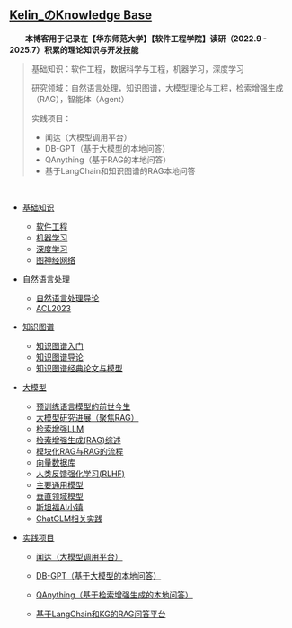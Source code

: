 ## [Kelin_のKnowledge Base](https://www.bullorwolf.top)

&emsp;&emsp;**本博客用于记录在【华东师范大学】【软件工程学院】读研（2022.9 - 2025.7）积累的理论知识与开发技能**

> 基础知识：软件工程，数据科学与工程，机器学习，深度学习
>
> 研究领域：自然语言处理，知识图谱，大模型理论与工程，检索增强生成（RAG），智能体（Agent）
>
> 实践项目：
>
> - 闻达（大模型调用平台）
> - DB-GPT（基于大模型的本地问答）
> - QAnything（基于RAG的本地问答）
> - 基于LangChain和知识图谱的RAG本地问答

&emsp;&emsp;

- [基础知识](1.Basic/_basic.md)

  - [软件工程](1.Basic/SE/软件工程)
  - [机器学习](1.Basic/ML/机器学习)
  - [深度学习](1.Basic/DL/深度学习)
  - [图神经网络](1.Basic/Other/图神经网络)

- [自然语言处理](2.NLP/_nlp)

  - [自然语言处理导论](2.NLP/自然语言处理导论)
  - [ACL2023](2.NLP/ACL2023：LLM相关论文总结)

- [知识图谱](3.KG/_kg)

  - [知识图谱入门](3.KG/知识图谱入门)
  - [知识图谱导论](3.KG/知识图谱导论)
  - [知识图谱经典论文与模型](3.KG/KGE)

- [大模型](4.LLM/_llm)

  - [预训练语言模型的前世今生](4.LLM/Theory/预训练语言模型的前世今生)
  - [大模型研究进展（聚焦RAG）](4.LLM/Engineering/大模型研究进展（聚焦RAG）)
  - [检索增强LLM](4.LLM/Theory/检索增强LLM)
  - [检索增强生成(RAG)综述](4.LLM/Theory/RAG综述)
  - [模块化RAG与RAG的流程](4.LLM/Theory/模块化RAG与RAG的流程)
  - [向量数据库](4.LLM/Theory/向量数据库)
  - [人类反馈强化学习(RLHF)](4.LLM/Theory/人类反馈强化学习(RLHF))
  - [主要通用模型](4.LLM/Engineering/主要通用模型)
  - [垂直领域模型](4.LLM/Engineering/垂直领域模型)
  - [斯坦福AI小镇](4.LLM/Engineering/AI-Town)
  - [ChatGLM相关实践](4.LLM/Engineering/ChatGLM相关实践)

- [实践项目](5.Coding/_coding.md)

  - [闻达（大模型调用平台）](5.Coding/闻达)
  
  - [DB-GPT（基于大模型的本地问答）](5.Coding/DB-GPT)
  
  - [QAnything（基于检索增强生成的本地问答）](5.Coding/QAnything)
  
  - [基于LangChain和KG的RAG问答平台](5.Coding/基于LangChain和KG的RAG问答平台)
  
    
  
  